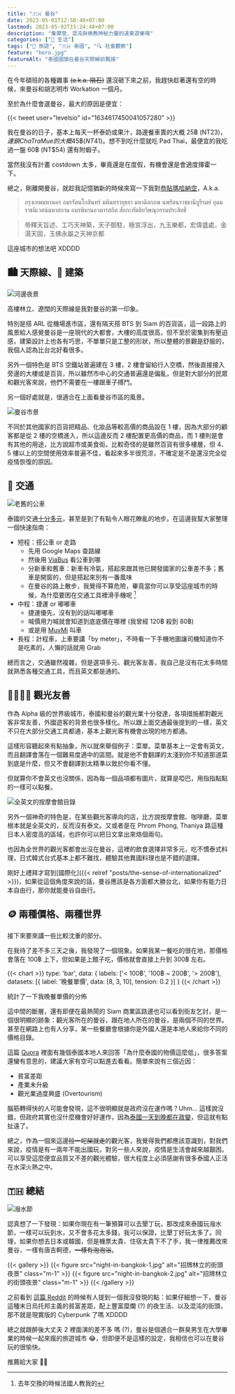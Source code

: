 ```yaml
---
title: "🇹🇭 曼谷"
date: 2023-05-01T12:58:48+07:00
lastmod: 2023-05-02T15:24:48+07:00
description: "集摩登、混沌與佛教神秘力量的遠東遊樂場"
categories: ["🍫 生活"]
tags: ["🧳 旅遊", "🇹🇭 泰國", "🔍 社會觀察"]
feature: "hero.jpg"
featureAlt: "泰國國旗在曼谷天際線前飄揚"
---
```


在今年碩班的各種雜事 ~~(a.k.a. 隕石)~~ 還沒砸下來之前，我趕快趁著還有空的時候，來曼谷和胡志明市 Workation 一個月。

至於為什麼會選曼谷，最大的原因是便宜：

{{< tweet user="levelsio" id="1634617450041057280" >}}

我在曼谷的日子，基本上每天一杯泰奶或果汁，路邊餐車賣的大概 25฿ (NT$23)，連鎖 ChaTraMue 的大概 45฿ (NT$41)。想不到吃什麼就吃 Pad Thai，最便宜的我吃過一盤 60฿ (NT$54) 還有附蝦子。

當然我沒有計畫 costdown 太多，畢竟還是在度假，有機會還是會適度揮霍一下。

總之，剛離開曼谷，就趁我記憶猶新的時候來寫一下我對[恭貼瑪哈納空](https://zh.wikipedia.org/wiki/%E6%9B%BC%E8%B0%B7#%E6%81%AD%E8%B2%BC%E7%91%AA%E5%93%88%E7%B4%8D%E7%A9%BA%E7%9A%84%E8%A9%9E%E6%BA%90)，A.k.a.

> กรุงเทพมหานคร อมรรัตนโกสินทร์ มหินทรายุธยา มหาดิลกภพ นพรัตนราชธานีบูรีรมย์ อุดมราชนิเวศน์มหาสถาน อมรพิมานอวตารสถิต สักกะทัตติยวิษณุกรรมประสิทธิ์

> 帝釋天旨述、工巧天神築，天子御駐，極宮浮出，九玉樂都，宏偉盛處，金湯天固，玉佛永屬之天神京都

這座城市的想法吧 XDDDD

## 🏙️ 天際線、🏢 建築

![河邊夜景](iconsiam-night-view.jpg "從 [ICONSIAM](https://goo.gl/maps/6anugWLBEzqwvY1d7) 可以看到漂亮的昭披耶河夜景，可惜 iPhone 的夜拍正常無法發揮：）")

高樓林立、遼闊的天際線是我對曼谷的第一印象。

特別是搭 ARL 從機場進市區，還有隔天搭 BTS 到 Siam 的百貨區，這一段路上的風景給人感覺曼谷是一座現代的大都會，大樓的高度很高，但不至於密集到有壓迫感，建築設計上也各有巧思，不單單只是工整的形狀，所以整體的景觀是舒服的，我個人認為比台北好看很多。

另外一個特色是 BTS 空鐵站普遍建在 3 樓，2 樓會留給行人空橋，然後直接接入旁邊的大樓或是百貨，所以雖然市中心的交通普遍還是偏亂，但是對大部分的民眾和觀光客來說，他們不需要在一樓跟車子搏鬥。

另一個好處就是，很適合在上面看曼谷市區的風景。

![曼谷市景](ratchadamri-road.jpg "白天從 BTS 下的空橋拍攝 Ratchadamri 大道")

不同於其他國家的百貨把精品、化妝品等較高價的商品設在 1 樓，因為大部分的顧客都是從 2 樓的空橋進入，所以這邊反而 2 樓配置更高價的商品，而 1 樓則是會有其他的用途，比方說超市或美食街。比較奇怪的是雖然百貨有很多樓層，但 4、5 樓以上的空間使用效率普遍不佳，看起來多半很荒涼，不確定是不是還沒完全從疫情恢復的原因。

## 🚦 交通

![老舊的公車](old-bangkok-bus.jpg "曼谷的舊公車，推薦所有人都應該體驗一下")


泰國的交通[十分多元](https://bkk.com.tw/bangkok-traffic-collection/)，甚至是到了有點令人眼花瞭亂的地步。在這邊我幫大家整理一個快速指南：

- 短程：搭公車 or 走路
  - 先用 Google Maps 查路線
  - 然後用 [ViaBus](https://apps.apple.com/app/id1074208600) 看公車到哪
  - 分新車和舊車：新車有冷氣，搭起來跟其他已開發國家的公車差不多；舊車是開窗的，但是搭起來別有一番風味
  - 在曼谷的路上散步，我覺得不算危險，畢竟當你可以享受這座城市的時候，為什麼要困在交通工具裡滑手機呢 [^1]
- 中程：捷運 or 嘟嘟車
  - 捷運優先，沒有到的話叫嘟嘟車
  - 喊價用力喊就會知道到底底價在哪裡 (我曾經 120฿ 殺到 80฿)
  - 或是用 [MuvMi](https://apps.apple.com/app/id1410088538) 叫車
- 長程：計程車，上車要講「by meter」，不時看一下手機地圖讓司機知道你不是吃素的，人懶的話就用 Grab

總而言之，交通雖然複雜，但是選項多元、觀光客友善，我自己是沒有花太多時間就熟悉各種交通工具，而且英文都是通的。

## 🫱🏻‍🫲🏽 觀光友善

作為 Alpha 級的世界級城市，泰國和曼谷的觀光業十分發達，各項措施都對觀光客非常友善，外國遊客的背景也很多樣化。所以跟上面交通最後提到的一樣，英文不只在大部分交通工具都通，基本上觀光客有機會出現的地方都通。

這樣形容聽起來有點抽象，所以就來舉個例子：菜單。菜單基本上一定會有英文，而且翻譯會落在一個難易度適中的區間。就是他不會翻譯的太淺到你不知道那道菜到底是什麼，但又不會翻譯到太精準以致於你看不懂。

但就算你不會英文也沒關係，因為每一個品項都有圖片，就算是啞巴，用指指點點的一樣可以點餐。

![全英文的按摩會館目錄](english-menu.jpg)

另外一個神奇的特色是，在某些觀光客導向的店，比方說按摩會館、咖啡廳，菜單根本就是全英文的，反而沒有泰文。又或者是在 Phrom Phong, Thaniya 路這種日本人密度高的區域，也許你可以把日文拿出來烙個兩句。

也因為全世界的觀光客都會出沒在曼谷，這裡的飲食選擇非常多元，吃不慣泰式料理，日式韓式台式基本上都不難找，體驗其他異國料理也是不錯的選擇。

剛好上禮拜才寫到[國際化]({{< relref "posts/the-sense-of-internationalized" >}})，如果從這個角度來說的話，曼谷應該是各方面都大勝台北，如果你有能力日本自由行，那你就能曼谷自由行。

## 🪙 兩種價格、兩種世界

接下來要來講一些比較沈重的部分。

在我待了差不多三天之後，我發現了一個現象。如果我某一餐吃的很在地，那價格會落在 100฿ 上下，但如果是上館子吃，價格就會直接上升到 300฿ 左右。

{{< chart >}} type: 'bar', data: { labels: ['< 100฿', '100฿ ~ 200฿', '> 200฿'], datasets: [{ label: '晚餐單價', data: [8, 3, 10], tension: 0.2 }] } {{< /chart >}}
<figcaption>統計了一下我晚餐單價的分佈</figcaption>

這中間的斷層，還有即便在最熱鬧的 Siam 商業區路邊也可以看到街友乞討，是一個很明顯的跡象：觀光客所在的曼谷，跟在地人所在的曼谷，是兩個不同的世界。甚至在網路上也有人分享，某一些餐廳會根據你是外國人還是本地人來給你不同的價格目錄。

這篇 [Quora](https://www.quora.com/Why-is-everything-in-Thailand-so-cheap) 裡面有幾個泰國本地人來回答「為什麼泰國的物價這麼低」，很多答案還蠻有意思的，建議大家有空可以點進去看看。簡單來說有三個近因：

- 貧富差距
- 產業未升級
- 觀光業過度興盛 (Overtourism)

腦筋轉得快的人可能會發現，這不很明顯就是政府沒在運作嗎？Uhm... 這樣說沒錯，但政府其實也沒什麼機會好好運作，因為[泰國一天到晚都在政變](https://zh.wikipedia.org/wiki/%E6%B3%B0%E5%9C%8B%E6%94%BF%E8%AE%8A)，但這就有點扯遠了。

總之，作為一個來這邊~~拉一坨屎就走~~的觀光客，我覺得我們都應該意識到，對我們來說，疫情是有一兩年不能出國玩，對另一些人來說，疫情是生活會越來越艱困。可以享受這麼便宜品質又不差的觀光體驗，很大程度上必須感謝有很多泰國人正活在水深火熱之中。

## 🇹🇭 總結

![潑水節](songkran-festival.jpg "剛好我在泰國的期間有和潑水節重疊，玩的比我想像的還開心 😆😆😆")

認真想了一下發現：如果你現在有一筆預算可以去墾丁玩，那改成來泰國玩潑水節，一樣可以玩到水，又不會多花太多錢，我可以保證，比墾丁好玩太多了。同理，如果你想去日本或韓國，但是機票太貴、住宿太貴下不了手，我一律推薦改來曼谷，一樣有唐吉軻德，~~一樣有泡泡浴~~。

{{< gallery >}}
    {{< figure src="night-in-bangkok-1.jpg" alt="招牌林立的街頭夜景" class="m-1" >}}
    {{< figure src="night-in-bangkok-2.jpg" alt="招牌林立的街頭夜景" class="m-1" >}}
{{< /gallery >}}
<figcaption>之前看到 <a href="https://www.reddit.com/r/digitalnomad/comments/12zxwwk/bangkok_overrated/">這篇 Reddit</a> 的時候有人提到一個我沒發現的點：如果仔細想一下，曼谷這種末日烏托邦主義的貧富差距，配上豐富糜爛 (?) 的夜生活、以及混沌的街頭，那不就是現實版的 Cyberpunk 了嗎 XDDDD</figcaption>

總之就跟醉後大丈夫 2 裡面演的差不多 嗎 (?)，曼谷是個適合一群臭男生在大學畢業的時候一起來瘋的旅遊城市 😂，但即便不是這樣的設定，我相信也可以在曼谷玩的很愉快。

推薦給大家 👍🏻

[^1]: 去年交換的時候法國人教我的
